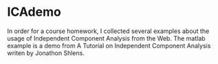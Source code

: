 # ICAdemo
In order for a course homework, I collected several examples about the usage of Independent Component Analysis from the Web. 
The matlab example is a demo from A Tutorial on Independent Component Analysis writen by Jonathon Shlens.

